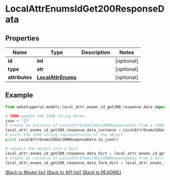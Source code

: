 # LocalAttrEnumsIdGet200ResponseData


## Properties
Name | Type | Description | Notes
------------ | ------------- | ------------- | -------------
**id** | **int** |  | [optional] 
**type** | **str** |  | [optional] 
**attributes** | [**LocalAttrEnums**](LocalAttrEnums.md) |  | [optional] 

## Example

```python
from webshipperv2.models.local_attr_enums_id_get200_response_data import LocalAttrEnumsIdGet200ResponseData

# TODO update the JSON string below
json = "{}"
# create an instance of LocalAttrEnumsIdGet200ResponseData from a JSON string
local_attr_enums_id_get200_response_data_instance = LocalAttrEnumsIdGet200ResponseData.from_json(json)
# print the JSON string representation of the object
print LocalAttrEnumsIdGet200ResponseData.to_json()

# convert the object into a dict
local_attr_enums_id_get200_response_data_dict = local_attr_enums_id_get200_response_data_instance.to_dict()
# create an instance of LocalAttrEnumsIdGet200ResponseData from a dict
local_attr_enums_id_get200_response_data_form_dict = local_attr_enums_id_get200_response_data.from_dict(local_attr_enums_id_get200_response_data_dict)
```
[[Back to Model list]](../README.md#documentation-for-models) [[Back to API list]](../README.md#documentation-for-api-endpoints) [[Back to README]](../README.md)


